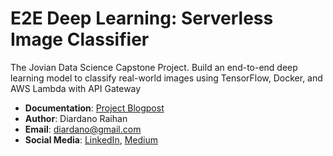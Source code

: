 # E2E Deep Learning: Serverless Image Classifier
The Jovian Data Science Capstone Project. 
Build an end-to-end deep learning model to classify real-world images using TensorFlow, Docker, and AWS Lambda with API Gateway
- __Documentation__: [Project Blogpost](https://diardano.medium.com/deep-learning-techniques-for-text-classification-78d9dc40bf7c)
- __Author__: Diardano Raihan 
- __Email__: diardano@gmail.com
- __Social Media__: [LinkedIn](https://www.linkedin.com/in/diardanoraihan), [Medium](https://diardano.medium.com/)

